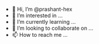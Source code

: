 - 👋 Hi, I’m @prashant-hex
- 👀 I’m interested in ...
- 🌱 I’m currently learning ...
- 💞️ I’m looking to collaborate on ...
- 📫 How to reach me ...

<!---
prashant-hex/prashant-hex is a ✨ special ✨ repository because its `README.md` (this file) appears on your GitHub profile.
You can click the Preview link to take a look at your changes.
--->
